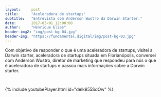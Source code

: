 ```yaml
---
layout:     post
title:      "Aceleradora de startups"
subtitle:   "Entrevista com Anderson Wustro da Darwin Starter."
date:       2017-03-01 12:00:00
author:     "Henrique Elias"
header-img2: "img/post-bg-04.jpg"
header-img: "https://fundamental.digital/img/post-bg-03.jpg"
---
```


Com objetivo de responder o que é uma aceleradora de startups, visitei a Darwin starter, aceleradora de startups situada em Florianópolis, conversei com Anderson Wustro, diretor de marketing que respondeu para nós o que é aceleradora de startups e passou mais informações sobre a Darwin starter.

<br>

{% include youtubePlayer.html id="delk955SdOw" %}

<br>
